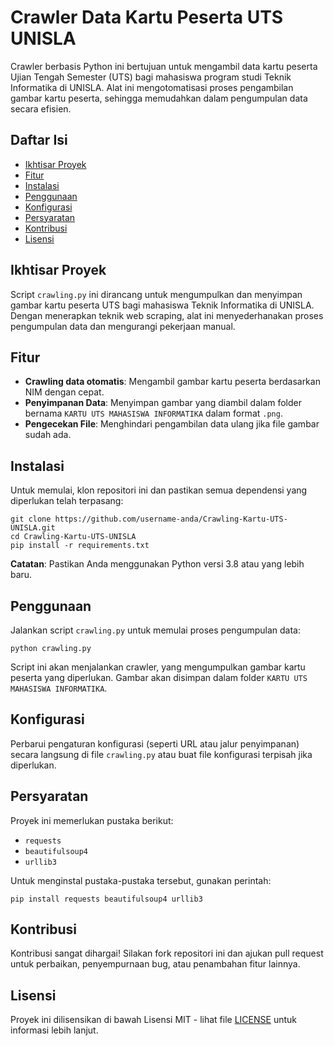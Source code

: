 <!DOCTYPE html>
<html lang="id">
<head>
    <meta charset="UTF-8">
</head>
<body>

<h1>Crawler Data Kartu Peserta UTS UNISLA</h1>

<p>Crawler berbasis Python ini bertujuan untuk mengambil data kartu peserta Ujian Tengah Semester (UTS) bagi mahasiswa program studi Teknik Informatika di UNISLA. Alat ini mengotomatisasi proses pengambilan gambar kartu peserta, sehingga memudahkan dalam pengumpulan data secara efisien.</p>

<h2>Daftar Isi</h2>
<ul>
    <li><a href="#ikhtisar-proyek">Ikhtisar Proyek</a></li>
    <li><a href="#fitur">Fitur</a></li>
    <li><a href="#instalasi">Instalasi</a></li>
    <li><a href="#penggunaan">Penggunaan</a></li>
    <li><a href="#konfigurasi">Konfigurasi</a></li>
    <li><a href="#persyaratan">Persyaratan</a></li>
    <li><a href="#kontribusi">Kontribusi</a></li>
    <li><a href="#lisensi">Lisensi</a></li>
</ul>

<h2 id="ikhtisar-proyek">Ikhtisar Proyek</h2>
<p>Script <code>crawling.py</code> ini dirancang untuk mengumpulkan dan menyimpan gambar kartu peserta UTS bagi mahasiswa Teknik Informatika di UNISLA. Dengan menerapkan teknik web scraping, alat ini menyederhanakan proses pengumpulan data dan mengurangi pekerjaan manual.</p>

<h2 id="fitur">Fitur</h2>
<ul>
    <li><strong>Crawling data otomatis</strong>: Mengambil gambar kartu peserta berdasarkan NIM dengan cepat.</li>
    <li><strong>Penyimpanan Data</strong>: Menyimpan gambar yang diambil dalam folder bernama <code>KARTU UTS MAHASISWA INFORMATIKA</code> dalam format <code>.png</code>.</li>
    <li><strong>Pengecekan File</strong>: Menghindari pengambilan data ulang jika file gambar sudah ada.</li>
</ul>

<h2 id="instalasi">Instalasi</h2>
<p>Untuk memulai, klon repositori ini dan pastikan semua dependensi yang diperlukan telah terpasang:</p>
<pre><code>git clone https://github.com/username-anda/Crawling-Kartu-UTS-UNISLA.git
cd Crawling-Kartu-UTS-UNISLA
pip install -r requirements.txt
</code></pre>
<p><strong>Catatan</strong>: Pastikan Anda menggunakan Python versi 3.8 atau yang lebih baru.</p>

<h2 id="penggunaan">Penggunaan</h2>
<p>Jalankan script <code>crawling.py</code> untuk memulai proses pengumpulan data:</p>
<pre><code>python crawling.py
</code></pre>
<p>Script ini akan menjalankan crawler, yang mengumpulkan gambar kartu peserta yang diperlukan. Gambar akan disimpan dalam folder <code>KARTU UTS MAHASISWA INFORMATIKA</code>.</p>

<h2 id="konfigurasi">Konfigurasi</h2>
<p>Perbarui pengaturan konfigurasi (seperti URL atau jalur penyimpanan) secara langsung di file <code>crawling.py</code> atau buat file konfigurasi terpisah jika diperlukan.</p>

<h2 id="persyaratan">Persyaratan</h2>
<p>Proyek ini memerlukan pustaka berikut:</p>
<ul>
    <li><code>requests</code></li>
    <li><code>beautifulsoup4</code></li>
    <li><code>urllib3</code></li>
</ul>
<p>Untuk menginstal pustaka-pustaka tersebut, gunakan perintah:</p>
<pre><code>pip install requests beautifulsoup4 urllib3
</code></pre>

<h2 id="kontribusi">Kontribusi</h2>
<p>Kontribusi sangat dihargai! Silakan fork repositori ini dan ajukan pull request untuk perbaikan, penyempurnaan bug, atau penambahan fitur lainnya.</p>

<h2 id="lisensi">Lisensi</h2>
<p>Proyek ini dilisensikan di bawah Lisensi MIT - lihat file <a href="LICENSE">LICENSE</a> untuk informasi lebih lanjut.</p>

</body>
</html>
